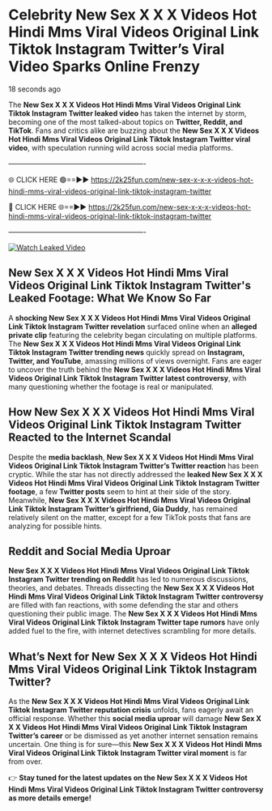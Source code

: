 # Celebrity New Sex X X X Videos Hot Hindi Mms Viral Videos Original Link Tiktok Instagram Twitter’s Viral Video Sparks Online Frenzy

18 seconds ago

The **New Sex X X X Videos Hot Hindi Mms Viral Videos Original Link Tiktok Instagram Twitter leaked video** has taken the internet by storm, becoming one of the most talked-about topics on **Twitter, Reddit, and TikTok**. Fans and critics alike are buzzing about the **New Sex X X X Videos Hot Hindi Mms Viral Videos Original Link Tiktok Instagram Twitter viral video**, with speculation running wild across social media platforms.

———————————————————-

🌐 CLICK HERE 🟢==►► https://2k25fun.com/new-sex-x-x-x-videos-hot-hindi-mms-viral-videos-original-link-tiktok-instagram-twitter

🔴 CLICK HERE 🌐==►► https://2k25fun.com/new-sex-x-x-x-videos-hot-hindi-mms-viral-videos-original-link-tiktok-instagram-twitter

———————————————————-

[![Watch Leaked Video](https://miro.medium.com/v2/resize:fit:828/format:webp/1*cilzJN44JGOrTw9NJCrNHA.gif "Watch Leaked Video")](https://2k25fun.com/new-sex-x-x-x-videos-hot-hindi-mms-viral-videos-original-link-tiktok-instagram-twitter)

## **New Sex X X X Videos Hot Hindi Mms Viral Videos Original Link Tiktok Instagram Twitter's Leaked Footage: What We Know So Far**  
A **shocking New Sex X X X Videos Hot Hindi Mms Viral Videos Original Link Tiktok Instagram Twitter revelation** surfaced online when an **alleged private clip** featuring the celebrity began circulating on multiple platforms. The **New Sex X X X Videos Hot Hindi Mms Viral Videos Original Link Tiktok Instagram Twitter trending news** quickly spread on **Instagram, Twitter, and YouTube**, amassing millions of views overnight. Fans are eager to uncover the truth behind the **New Sex X X X Videos Hot Hindi Mms Viral Videos Original Link Tiktok Instagram Twitter latest controversy**, with many questioning whether the footage is real or manipulated.  

## **How New Sex X X X Videos Hot Hindi Mms Viral Videos Original Link Tiktok Instagram Twitter Reacted to the Internet Scandal**  
Despite the **media backlash**, **New Sex X X X Videos Hot Hindi Mms Viral Videos Original Link Tiktok Instagram Twitter’s Twitter reaction** has been cryptic. While the star has not directly addressed the **leaked New Sex X X X Videos Hot Hindi Mms Viral Videos Original Link Tiktok Instagram Twitter footage**, a few **Twitter posts** seem to hint at their side of the story. Meanwhile, **New Sex X X X Videos Hot Hindi Mms Viral Videos Original Link Tiktok Instagram Twitter’s girlfriend, Gia Duddy**, has remained relatively silent on the matter, except for a few TikTok posts that fans are analyzing for possible hints.  

## **Reddit and Social Media Uproar**  
**New Sex X X X Videos Hot Hindi Mms Viral Videos Original Link Tiktok Instagram Twitter trending on Reddit** has led to numerous discussions, theories, and debates. Threads dissecting the **New Sex X X X Videos Hot Hindi Mms Viral Videos Original Link Tiktok Instagram Twitter controversy** are filled with fan reactions, with some defending the star and others questioning their public image. The **New Sex X X X Videos Hot Hindi Mms Viral Videos Original Link Tiktok Instagram Twitter tape rumors** have only added fuel to the fire, with internet detectives scrambling for more details.  

## **What’s Next for New Sex X X X Videos Hot Hindi Mms Viral Videos Original Link Tiktok Instagram Twitter?**  
As the **New Sex X X X Videos Hot Hindi Mms Viral Videos Original Link Tiktok Instagram Twitter reputation crisis** unfolds, fans eagerly await an official response. Whether this **social media uproar** will damage **New Sex X X X Videos Hot Hindi Mms Viral Videos Original Link Tiktok Instagram Twitter’s career** or be dismissed as yet another internet sensation remains uncertain. One thing is for sure—this **New Sex X X X Videos Hot Hindi Mms Viral Videos Original Link Tiktok Instagram Twitter viral moment** is far from over.  

👉 **Stay tuned for the latest updates on the New Sex X X X Videos Hot Hindi Mms Viral Videos Original Link Tiktok Instagram Twitter controversy as more details emerge!**  